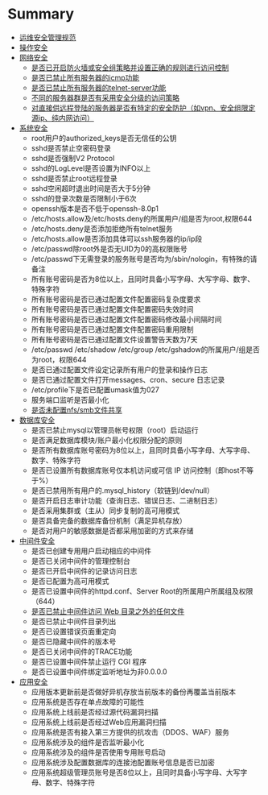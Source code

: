 # Summary

* [运维安全管理规范](README.md)
* [操作安全](chapter1.md)
* [网络安全](wang-luo-an-quan-yao-qiu.md)
  * [是否已开启防火墙或安全组策略并设置正确的规则进行访问控制](wang-luo-an-quan-yao-qiu/shi-fou-yi-kai-qi-fang-huo-qiang-huo-an-quan-zu-ce-lve-bing-she-zhi-zheng-que-de-gui-ze-jin-xing-fang-wen-kong-zhi.md)
  * [是否已禁止所有服务器的icmp功能](wang-luo-an-quan-yao-qiu/shi-fou-yi-jin-zhi-suo-you-fu-wu-qi-de-icmp-gong-neng.md)
  * [是否已禁止所有服务器的telnet-server功能](wang-luo-an-quan-yao-qiu/shi-fou-yi-jin-zhi-suo-you-fu-wu-qi-de-telnet-server-gong-neng.md)
  * [不同的服务器群是否有采用安全分级的访问策略](wang-luo-an-quan-yao-qiu/bu-tong-de-fu-wu-qi-qun-shi-fou-you-cai-yong-an-quan-fen-ji-de-fang-wen-ce-lve.md)
  * [对直接供远程登陆的服务器是否有特定的安全防护（如vpn、安全组限定源ip、纯内网访问）](wang-luo-an-quan-yao-qiu/dui-zhi-jie-gong-yuan-cheng-deng-lu-de-fu-wu-qi-shi-fou-you-te-ding-de-an-quan-fang-hu-ff08-ru-vpn-3001-an-quan-zu-xian-ding-yuan-ip-3001-chun-nei-wang-fang-wen-ff09.md)
* [系统安全](xi-tong-an-quan.md)
  * root用户的authorized\_keys是否无信任的公钥
  * sshd是否禁止空密码登录
  * sshd是否强制V2 Protocol
  * sshd的LogLevel是否设置为INFO以上
  * sshd是否禁止root远程登录
  * sshd空闲超时退出时间是否大于5分钟
  * sshd的登录次数是否限制小于6次
  * openssh版本是否不低于openssh-8.0p1
  * /etc/hosts.allow及/etc/hosts.deny的所属用户/组是否为root,权限644
  * /etc/hosts.deny是否添加拒绝所有telnet服务
  * /etc/hosts.allow是否添加具体可以ssh服务器的ip/ip段
  * /etc/passwd除root外是否无UID为0的高权限账号
  * /etc/passwd下无需登录的服务账号是否均为/sbin/nologin，有特殊的请备注
  * 所有账号密码是否为8位以上，且同时具备小写字母、大写字母、数字、特殊字符
  * 所有账号密码是否已通过配置文件配置密码复杂度要求
  * 所有账号密码是否已通过配置文件配置密码失效时间
  * 所有账号密码是否已通过配置文件配置密码修改最小间隔时间
  * 所有账号密码是否已通过配置文件配置密码重用限制
  * 所有账号密码是否已通过配置文件设置警告天数为7天
  * /etc/passwd /etc/shadow /etc/group /etc/gshadow的所属用户/组是否为root，权限644
  * 是否已通过配置文件设定记录所有用户的登录和操作日志
  * 是否已通过配置文件打开messages、cron、secure 日志记录
  * /etc/profile下是否已配置umask值为027
  * 服务端口监听是否最小化
  * [是否未配置nfs/smb文件共享](xi-tong-an-quan/shi-fou-wei-pei-zhi-nfs-smb-wen-jian-gong-xiang.md)
* [数据库安全](shu-ju-ku-an-quan.md)
  * 是否已禁止mysql以管理员帐号权限（root）启动运行
  * 是否满足数据库模块/账户最小化权限分配的原则
  * 是否所有数据库账号密码为8位以上，且同时具备小写字母、大写字母、数字、特殊字符
  * 是否已设置所有数据库账号仅本机访问或可信 IP 访问控制（即host不等于%）
  * 是否已禁用所有用户的.mysql\_history（软链到/dev/null）
  * 是否开启日志审计功能（查询日志、错误日志、二进制日志）
  * 是否采用集群或（主从）同步复制的高可用模式
  * 是否具备完备的数据库备份机制（满足异机存放）
  * 是否对用户的敏感数据是否都采用加密的方式来存储
* [中间件安全](zhong-jian-jian-an-quan.md)
  * 是否已创建专用用户启动相应的中间件
  * 是否已关闭中间件的管理控制台
  * 是否已开启中间件的记录访问日志
  * 是否已配置为高可用模式
  * 是否已设置中间件的httpd.conf、Server Root的所属用户所属组及权限（644）
  * [是否已禁止中间件访问 Web 目录之外的任何文件](zhong-jian-jian-an-quan/shi-fou-yi-jin-zhi-zhong-jian-jian-fang-wen-web-mu-lu-zhi-wai-de-ren-he-wen-jian.md)
  * 是否已禁止中间件目录列出
  * 是否已设置错误页面重定向
  * 是否已隐藏中间件的版本号
  * 是否已关闭中间件的TRACE功能
  * 是否已设置中间件禁止运行 CGI 程序
  * 是否已设置中间件绑定监听地址为非0.0.0.0
* [应用安全](ying-yong-an-quan.md)
  * 应用版本更新前是否做好异机存放当前版本的备份再覆盖当前版本
  * 应用系统是否存在单点故障的可能性
  * 应用系统上线前是否经过源代码漏洞扫描
  * 应用系统上线前是否经过Web应用漏洞扫描
  * 应用系统是否有接入第三方提供的抗攻击（DDOS、WAF）服务
  * 应用系统涉及的组件是否监听最小化
  * 应用系统涉及的组件是否使用专用账号启动
  * 应用系统涉及配置数据库的连接池配置账号信息是否已加密
  * 应用系统超级管理员账号是否8位以上，且同时具备小写字母、大写字母、数字、特殊字符


